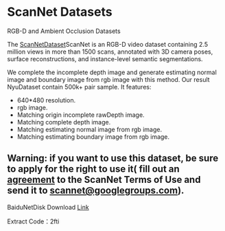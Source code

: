 # ScanNet Datasets
RGB-D and Ambient Occlusion Datasets  

The [ScanNetDataset](https://github.com/ScanNet/ScanNet)ScanNet is an RGB-D video dataset containing 2.5 million views in more than 1500 scans, annotated with 3D camera poses, surface reconstructions, and instance-level semantic segmentations.

We complete the incomplete depth image and generate estimating normal image and boundary image from rgb image with this method. Our result NyuDataset contain 500k+ pair sample. It features:

  - 640*480 resolution.
  - rgb image.
  - Matching origin incomplete rawDepth image.
  - Matching complete depth image.
  - Matching estimating normal image from rgb image.
  - Matching estimating boundary image from rgb image.
  
 ## Warning: if you want to use this dataset, be sure to apply for the right to use it( fill out an [agreement](kaldir.vc.in.tum.de/scannet/ScanNet_TOS.pdf) to the ScanNet Terms of Use and send it to scannet@googlegroups.com).  
 
BaiduNetDisk Download [Link](https://pan.baidu.com/s/1IjUoboRg2uZJ_zUIzIksqg)  
  
Extract Code：2fti 
